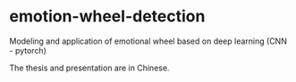 # emotion-wheel-detection
Modeling and application of emotional wheel based on deep learning (CNN - pytorch) 

The thesis and presentation are in Chinese. 
